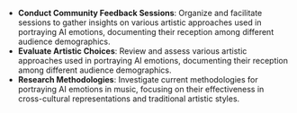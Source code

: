 - **Conduct Community Feedback Sessions**: Organize and facilitate sessions to gather insights on various artistic approaches used in portraying AI emotions, documenting their reception among different audience demographics.
- **Evaluate Artistic Choices**: Review and assess various artistic approaches used in portraying AI emotions, documenting their reception among different audience demographics.
- **Research Methodologies**: Investigate current methodologies for portraying AI emotions in music, focusing on their effectiveness in cross-cultural representations and traditional artistic styles.